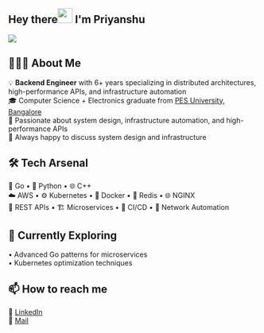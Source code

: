 ## Hey there<img src="https://raw.githubusercontent.com/MartinHeinz/MartinHeinz/master/wave.gif" width="30px">   I'm Priyanshu

![](https://komarev.com/ghpvc/?username=priykumar&abbreviated=true&base=10000)

## 👨🏻‍💻 About Me  
💡  **Backend Engineer** with 6+ years specializing in distributed architectures, high-performance APIs, and infrastructure automation   
🎓 Computer Science + Electronics graduate from [PES University, Bangalore](https://pes.edu/)  
🚀 Passionate about system design, infrastructure automation, and high-performance APIs    
🤝 Always happy to discuss system design and infrastructure  
     
     
## 🛠️ Tech Arsenal    
🐹 Go • 🐍 Python • 🌐 C++  
☁️ AWS  •  ⚙️ Kubernetes  •  🐳 Docker  •  💾 Redis  •  🌐 NGINX  
🔗 REST APIs  •  🏗️ Microservices  •  🚀 CI/CD  •  🤖 Network Automation  

## 🌟 Currently Exploring  
•  Advanced Go patterns for microservices  
•  Kubernetes optimization techniques  
<!--
ADD 2 SPACES AT THE END OF LINE TO GET NEWLINE
**priykumar/priykumar** is a ✨ _special_ ✨ repository because its `README.md` (this file) appears on your GitHub profile.
Staff Backend Engineer building scalable systems and infrastructure

Here are some ideas to get you started:

- 🔭 I’m currently working on ...
- 🌱 I’m currently learning ...
- 👯 I’m looking to collaborate on ...
- 🤔 I’m looking for help with ...
- 💬 Ask me about ...
- 📫 How to reach me: ...
- 😄 Pronouns: ...
- ⚡ Fun fact: ...
-->
## 📫 How to reach me   
💼 [LinkedIn](https://www.linkedin.com/in/priykumar/)  
📧 [Mail](pagrawalww@gmail.com) 
